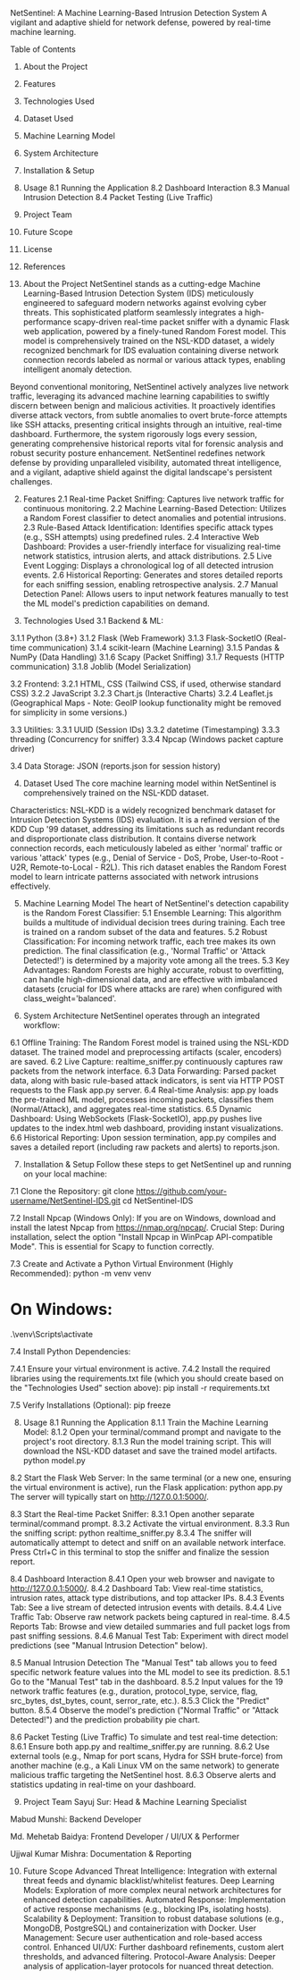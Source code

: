 NetSentinel: A Machine Learning-Based Intrusion Detection System
A vigilant and adaptive shield for network defense, powered by real-time machine learning.

Table of Contents

1. About the Project
2. Features
3. Technologies Used
4. Dataset Used
5. Machine Learning Model
6. System Architecture
7. Installation & Setup
8. Usage
   8.1 Running the Application
   8.2 Dashboard Interaction
   8.3 Manual Intrusion Detection
   8.4 Packet Testing (Live Traffic)
9. Project Team
10. Future Scope
11. License
12. References


1. About the Project
NetSentinel stands as a cutting-edge Machine Learning-Based Intrusion Detection System (IDS) meticulously engineered to safeguard modern networks against evolving cyber threats. This sophisticated platform seamlessly integrates a high-performance scapy-driven real-time packet sniffer with a dynamic Flask web application, powered by a finely-tuned Random Forest model. This model is comprehensively trained on the NSL-KDD dataset, a widely recognized benchmark for IDS evaluation containing diverse network connection records labeled as normal or various attack types, enabling intelligent anomaly detection.

Beyond conventional monitoring, NetSentinel actively analyzes live network traffic, leveraging its advanced machine learning capabilities to swiftly discern between benign and malicious activities. It proactively identifies diverse attack vectors, from subtle anomalies to overt brute-force attempts like SSH attacks, presenting critical insights through an intuitive, real-time dashboard. Furthermore, the system rigorously logs every session, generating comprehensive historical reports vital for forensic analysis and robust security posture enhancement. NetSentinel redefines network defense by providing unparalleled visibility, automated threat intelligence, and a vigilant, adaptive shield against the digital landscape's persistent challenges.

2. Features
2.1 Real-time Packet Sniffing: Captures live network traffic for continuous monitoring.
2.2 Machine Learning-Based Detection: Utilizes a Random Forest classifier to detect anomalies and potential intrusions.
2.3 Rule-Based Attack Identification: Identifies specific attack types (e.g., SSH attempts) using predefined rules.
2.4 Interactive Web Dashboard: Provides a user-friendly interface for visualizing real-time network statistics, intrusion alerts, and attack distributions.
2.5 Live Event Logging: Displays a chronological log of all detected intrusion events.
2.6 Historical Reporting: Generates and stores detailed reports for each sniffing session, enabling retrospective analysis.
2.7 Manual Detection Panel: Allows users to input network features manually to test the ML model's prediction capabilities on demand.

3. Technologies Used
3.1 Backend & ML:

3.1.1 Python (3.8+)
3.1.2 Flask (Web Framework)
3.1.3 Flask-SocketIO (Real-time communication)
3.1.4 scikit-learn (Machine Learning)
3.1.5 Pandas & NumPy (Data Handling)
3.1.6 Scapy (Packet Sniffing)
3.1.7 Requests (HTTP communication)
3.1.8 Joblib (Model Serialization)

3.2 Frontend:
3.2.1 HTML, CSS (Tailwind CSS, if used, otherwise standard CSS)
3.2.2 JavaScript
3.2.3 Chart.js (Interactive Charts)
3.2.4 Leaflet.js (Geographical Maps - Note: GeoIP lookup functionality might be removed for simplicity in some versions.)

3.3 Utilities:
3.3.1 UUID (Session IDs)
3.3.2 datetime (Timestamping)
3.3.3 threading (Concurrency for sniffer)
3.3.4 Npcap (Windows packet capture driver)

3.4 Data Storage:
JSON (reports.json for session history)

4. Dataset Used
The core machine learning model within NetSentinel is comprehensively trained on the NSL-KDD dataset.

Characteristics: NSL-KDD is a widely recognized benchmark dataset for Intrusion Detection Systems (IDS) evaluation. It is a refined version of the KDD Cup '99 dataset, addressing its limitations such as redundant records and disproportionate class distribution. It contains diverse network connection records, each meticulously labeled as either 'normal' traffic or various 'attack' types (e.g., Denial of Service - DoS, Probe, User-to-Root - U2R, Remote-to-Local - R2L). This rich dataset enables the Random Forest model to learn intricate patterns associated with network intrusions effectively.

5. Machine Learning Model
The heart of NetSentinel's detection capability is the Random Forest Classifier:
5.1 Ensemble Learning: This algorithm builds a multitude of individual decision trees during training. Each tree is trained on a random subset of the data and features.
5.2 Robust Classification: For incoming network traffic, each tree makes its own prediction. The final classification (e.g., 'Normal Traffic' or 'Attack Detected!') is determined by a majority vote among all the trees.
5.3 Key Advantages: Random Forests are highly accurate, robust to overfitting, can handle high-dimensional data, and are effective with imbalanced datasets (crucial for IDS where attacks are rare) when configured with class_weight='balanced'.

6. System Architecture
NetSentinel operates through an integrated workflow:

6.1 Offline Training: The Random Forest model is trained using the NSL-KDD dataset. The trained model and preprocessing artifacts (scaler, encoders) are saved.
6.2 Live Capture: realtime_sniffer.py continuously captures raw packets from the network interface.
6.3 Data Forwarding: Parsed packet data, along with basic rule-based attack indicators, is sent via HTTP POST requests to the Flask app.py server.
6.4 Real-time Analysis: app.py loads the pre-trained ML model, processes incoming packets, classifies them (Normal/Attack), and aggregates real-time statistics.
6.5 Dynamic Dashboard: Using WebSockets (Flask-SocketIO), app.py pushes live updates to the index.html web dashboard, providing instant visualizations.
6.6 Historical Reporting: Upon session termination, app.py compiles and saves a detailed report (including raw packets and alerts) to reports.json.

7. Installation & Setup
Follow these steps to get NetSentinel up and running on your local machine:

7.1 Clone the Repository:
git clone https://github.com/your-username/NetSentinel-IDS.git
cd NetSentinel-IDS

7.2 Install Npcap (Windows Only):
If you are on Windows, download and install the latest Npcap from https://nmap.org/npcap/.
Crucial Step: During installation, select the option "Install Npcap in WinPcap API-compatible Mode". This is essential for Scapy to function correctly.

7.3 Create and Activate a Python Virtual Environment (Highly Recommended):
python -m venv venv
# On Windows:
.\venv\Scripts\activate

7.4 Install Python Dependencies:

7.4.1 Ensure your virtual environment is active.
7.4.2 Install the required libraries using the requirements.txt file (which you should create based on the "Technologies Used" section above):
pip install -r requirements.txt

7.5 Verify Installations (Optional):
pip freeze

8. Usage
8.1 Running the Application
8.1.1 Train the Machine Learning Model:
8.1.2 Open your terminal/command prompt and navigate to the project's root directory.
8.1.3 Run the model training script. This will download the NSL-KDD dataset and save the trained model artifacts.
python model.py

8.2 Start the Flask Web Server:
In the same terminal (or a new one, ensuring the virtual environment is active), run the Flask application:
python app.py
The server will typically start on http://127.0.0.1:5000/.

8.3 Start the Real-time Packet Sniffer:
8.3.1 Open another separate terminal/command prompt.
8.3.2 Activate the virtual environment.
8.3.3 Run the sniffing script:
python realtime_sniffer.py
8.3.4 The sniffer will automatically attempt to detect and sniff on an available network interface. Press Ctrl+C in this terminal to stop the sniffer and finalize the session report.

8.4 Dashboard Interaction
8.4.1 Open your web browser and navigate to http://127.0.0.1:5000/.
8.4.2 Dashboard Tab: View real-time statistics, intrusion rates, attack type distributions, and top attacker IPs.
8.4.3 Events Tab: See a live stream of detected intrusion events with details.
8.4.4 Live Traffic Tab: Observe raw network packets being captured in real-time.
8.4.5 Reports Tab: Browse and view detailed summaries and full packet logs from past sniffing sessions.
8.4.6 Manual Test Tab: Experiment with direct model predictions (see "Manual Intrusion Detection" below).

8.5 Manual Intrusion Detection
The "Manual Test" tab allows you to feed specific network feature values into the ML model to see its prediction.
8.5.1 Go to the "Manual Test" tab in the dashboard.
8.5.2 Input values for the 19 network traffic features (e.g., duration, protocol_type, service, flag, src_bytes, dst_bytes, count, serror_rate, etc.).
8.5.3 Click the "Predict" button.
8.5.4 Observe the model's prediction ("Normal Traffic" or "Attack Detected!") and the prediction probability pie chart.

8.6 Packet Testing (Live Traffic)
To simulate and test real-time detection:
8.6.1 Ensure both app.py and realtime_sniffer.py are running.
8.6.2 Use external tools (e.g., Nmap for port scans, Hydra for SSH brute-force) from another machine (e.g., a Kali Linux VM on the same network) to generate malicious traffic targeting the NetSentinel host.
8.6.3 Observe alerts and statistics updating in real-time on your dashboard.

9. Project Team
Sayuj Sur: Head & Machine Learning Specialist

Mabud Munshi: Backend Developer

Md. Mehetab Baidya: Frontend Developer / UI/UX & Performer

Ujjwal Kumar Mishra: Documentation & Reporting

10. Future Scope
Advanced Threat Intelligence: Integration with external threat feeds and dynamic blacklist/whitelist features.
Deep Learning Models: Exploration of more complex neural network architectures for enhanced detection capabilities.
Automated Response: Implementation of active response mechanisms (e.g., blocking IPs, isolating hosts).
Scalability & Deployment: Transition to robust database solutions (e.g., MongoDB, PostgreSQL) and containerization with Docker.
User Management: Secure user authentication and role-based access control.
Enhanced UI/UX: Further dashboard refinements, custom alert thresholds, and advanced filtering.
Protocol-Aware Analysis: Deeper analysis of application-layer protocols for nuanced threat detection.

